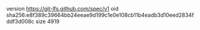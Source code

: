 version https://git-lfs.github.com/spec/v1
oid sha256:e8f389c39664bb24eeae9d199c1e0e108cb11b4eadb3d10eed2834fddf3d008c
size 4919
